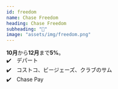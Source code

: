 ```yaml
---
id: freedom
name: Chase Freedom
heading: Chase Freedom
subheading: "📅"
image: "assets/img/freedom.png"
---
```

<strong>10月</strong>から<strong>12月</strong>まで<strong>5%</strong>。 <br />
✔️　デパート <br />
✔️　コストコ、ビージェーズ、クラブのサム <br />
✔️　Chase Pay
